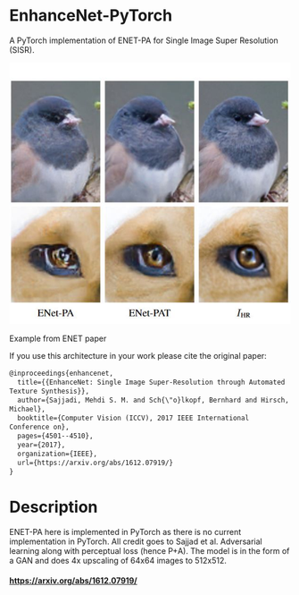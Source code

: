 # EnhanceNet-PyTorch
A PyTorch implementation of ENET-PA for Single Image Super Resolution (SISR).

![Screenshot](images/diagram.JPG)

Example from ENET paper

If you use this architecture in your work please cite the original paper:

```
@inproceedings{enhancenet,
  title={{EnhanceNet: Single Image Super-Resolution through Automated Texture Synthesis}},
  author={Sajjadi, Mehdi S. M. and Sch{\"o}lkopf, Bernhard and Hirsch, Michael},
  booktitle={Computer Vision (ICCV), 2017 IEEE International Conference on},
  pages={4501--4510},
  year={2017},
  organization={IEEE},
  url={https://arxiv.org/abs/1612.07919/}
}
```

# Description 

ENET-PA here is implemented in PyTorch as there is no current implementation in PyTorch.  All credit goes to Sajjad et al. Adversarial learning along with perceptual loss (hence P+A).  The model is in the form of a GAN and does 4x upscaling of 64x64 images to 512x512.  

#### https://arxiv.org/abs/1612.07919/
